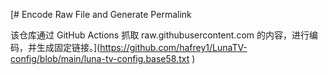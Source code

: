 [# Encode Raw File and Generate Permalink

该仓库通过 GitHub Actions 抓取 raw.githubusercontent.com 的内容，进行编码，并生成固定链接。](https://github.com/hafrey1/LunaTV-config/blob/main/luna-tv-config.base58.txt
)

